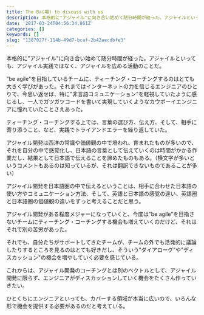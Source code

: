 ```yaml
---
title: The Ba(場) to discuss with us
description: 本格的に"アジャイル"に向き合い始めて随分時間が経った。アジャイルといっても、アジャイル実践ではなく、アジャイルを広める活動のことだ。
date: '2017-03-24T04:56:34.861Z'
categories: []
keywords: []
slug: "1387027f-114b-49d7-bcaf-2b42aecdbfe3"
---
```

本格的に"アジャイル"に向き合い始めて随分時間が経った。アジャイルといっても、アジャイル実践ではなく、アジャイルを広める活動のことだ。

"be agile"を目指しているチームに、ティーチング・コーチングするのはとても大きく学びがあった。それまではインターネットの力を信じるエンジニアのひとりで、今思い返せば、特に"非言語コミュニケーション"を軽視していたように感じるし、一人でガツガツコードを書いて実現していくようなカウボーイエンジニアに憧れていたことさえあった。

ティーチング・コーチングする上では、言葉の選び方、伝え方、そして、相手に寄り添うこと、など、実践でトライアンドエラーを繰り返していた。

アジャイル開発は西洋の常識や価値観の中で培われ、育まれたものが多いので、それを自分の中で感覚化し、日本語の言葉として伝えていくのは時間がかかる作業だし、結果として日本語で伝えることを諦めたものもある。（横文字が多いというコメントもあるのは知っているが、それは翻訳できないものであることが多い）

アジャイル開発を日本語圏の中で伝えるということは、相手に合わせた日本語の使い方やコミュニケーション方法、そして、英語と日本語の感覚の違い、英語圏と日本語圏の価値観の違いをずっと考えることだと思う。

アジャイル開発がある程度メジャーになっていくと、今度は"be agile"を目指さないチームにティーチング・コーチングする機会も増えていくのだけど、それはそれで別の苦労があった。

それでも、自分たちがサポートしてきたチームが、チームの外でも活発的に議論したりするところを見るのはとても好きだし、そういう"ダイアローグ"や"ディスカッション"の機会を増やしていく必要を感じている。

これからは、アジャイル開発のコーチングとは別のベクトルとして、アジャイル開発に限らず、エンジニアがディスカッションしていく機会をたくさん作っていきたい。

ひとくちにエンジニアといっても、カバーする領域が本当に広いので、いろんな形で機会を提供する必要があるのだと考えている。